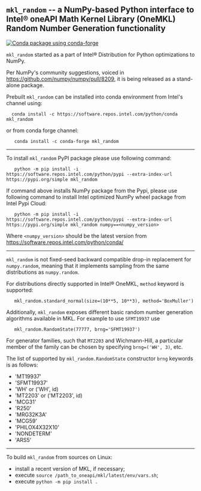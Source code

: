 ## `mkl_random` -- a NumPy-based Python interface to Intel® oneAPI Math Kernel Library (OneMKL) Random Number Generation functionality
[![Conda package using conda-forge](https://github.com/IntelPython/mkl_random/actions/workflows/conda-package-cf.yml/badge.svg)](https://github.com/IntelPython/mkl_random/actions/workflows/conda-package-cf.yml)

`mkl_random` started as a part of Intel® Distribution for Python optimizations to NumPy.

Per NumPy's community suggestions, voiced in https://github.com/numpy/numpy/pull/8209, it is being released as a
stand-alone package.

Prebuilt `mkl_random` can be installed into conda environment from Intel's channel using:

```
  conda install -c https://software.repos.intel.com/python/conda mkl_random
```

or from conda forge channel:

```
   conda install -c conda-forge mkl_random
```

---

To install `mkl_random` PyPI package please use following command:

```
   python -m pip install -i https://software.repos.intel.com/python/pypi --extra-index-url https://pypi.org/simple mkl_random
```

If command above installs NumPy package from the Pypi, please use following command to install Intel optimized NumPy wheel package from Intel Pypi Cloud:

```
   python -m pip install -i https://software.repos.intel.com/python/pypi --extra-index-url https://pypi.org/simple mkl_random numpy==<numpy_version>
```

Where `<numpy_version>` should be the latest version from https://software.repos.intel.com/python/conda/

---

`mkl_random` is not fixed-seed backward compatible drop-in replacement for `numpy.random`, meaning that it implements sampling from the same distributions as `numpy.random`.

For distributions directly supported in Intel® OneMKL, `method` keyword is supported:

```
   mkl_random.standard_normal(size=(10**5, 10**3), method='BoxMuller')
```

Additionally, `mkl_random` exposes different basic random number generation algorithms available in MKL. For example to use `SFMT19937` use

```
   mkl_random.RandomState(77777, brng='SFMT19937')
```

For generator families, such that `MT2203` and Wichmann-Hill, a particular member of the family can be chosen by specifying ``brng=('WH', 3)``, etc.

The list of supported by `mkl_random.RandomState` constructor `brng` keywords is as follows:

  * 'MT19937'
  * 'SFMT19937'
  * 'WH' or ('WH', id)
  * 'MT2203' or ('MT2203', id)
  * 'MCG31'
  * 'R250'
  * 'MRG32K3A'
  * 'MCG59'
  * 'PHILOX4X32X10'
  * 'NONDETERM'
  * 'ARS5'

---

To build `mkl_random` from sources on Linux:
  - install a recent version of MKL, if necessary;
  - execute `source /path_to_oneapi/mkl/latest/env/vars.sh`;
  - execute `python -m pip install .`
